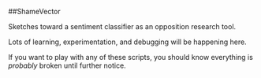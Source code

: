 ##ShameVector

Sketches toward a sentiment classifier as an opposition research tool.

Lots of learning, experimentation, and debugging will be happening here.

If you want to play with any of these scripts, you should know everything is *probably* broken until further notice.
